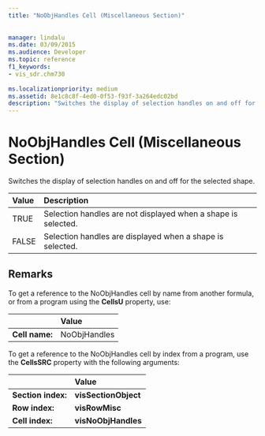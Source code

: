 ```yaml
---
title: "NoObjHandles Cell (Miscellaneous Section)"
 
 
manager: lindalu
ms.date: 03/09/2015
ms.audience: Developer
ms.topic: reference
f1_keywords:
- vis_sdr.chm730
 
ms.localizationpriority: medium
ms.assetid: 8e1c8c8f-4ed0-0f53-f93f-3a264edc02bd
description: "Switches the display of selection handles on and off for the selected shape."
---
```


# NoObjHandles Cell (Miscellaneous Section)

Switches the display of selection handles on and off for the selected shape.
  
|**Value**|**Description**|
|:-----|:-----|
| TRUE  <br/> | Selection handles are not displayed when a shape is selected. |
| FALSE  <br/> | Selection handles are displayed when a shape is selected. |
   
## Remarks

To get a reference to the NoObjHandles cell by name from another formula, or from a program using the **CellsU** property, use: 
  
||Value |
|:-----|:-----|
| **Cell name:**  <br/> | NoObjHandles  <br/> |
   
To get a reference to the NoObjHandles cell by index from a program, use the **CellsSRC** property with the following arguments: 
  
||Value |
|:-----|:-----|
| **Section index:**  <br/> |**visSectionObject** <br/> |
| **Row index:**  <br/> |**visRowMisc** <br/> |
| **Cell index:**  <br/> |**visNoObjHandles** <br/> |
   

